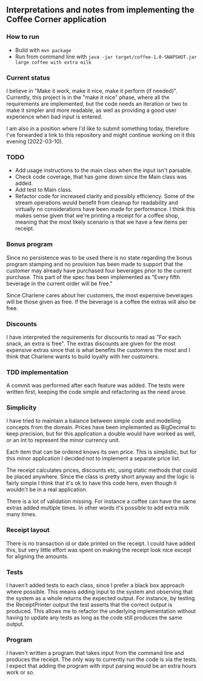 ## Interpretations and notes from implementing the Coffee Corner application

### How to run

- Build with `mvn package`
- Run from command line with `java -jar target/coffee-1.0-SNAPSHOT.jar large coffee with extra milk`

### Current status

I believe in "Make it work, make it nice, make it perform (if needed)". Currently, this project is in the "make it nice"
phase, where all the requirements are implemented, but the code needs an iteration or two to make it simpler and more
readable, as well as providing a good user experience when bad input is entered.

I am also in a position where I'd like to submit something today, therefore I've forwarded a link to this repository and
might continue working on it this evening (2022-03-10).

### TODO

- Add usage instructions to the main class when the input isn't parsable.
- Check code coverage, that has gone down since the Main class was added.
- Add test to Main class.
- Refactor code for increased clarity and possibly efficiency. Some of the stream operations would benefit from cleanup
  for readability and virtually no considerations have been made for performance. I think this makes sense given that
  we're printing a receipt for a coffee shop, meaning that the most likely scenario is that we have a few items per
  receipt.

### Bonus program

Since no persistence was to be used there is no state regarding the bonus program stamping and no provision has been
made to support that the customer may already have purchased four beverages prior to the current purchase. This part of
the spec has been implemented as
"Every fifth beverage in the current order will be free."

Since Charlene cares about her customers, the most expensive beverages will be those given as free. If the beverage is a
coffee the extras will also be free.

### Discounts

I have interpreted the requirements for discounts to read as "For each snack, an extra is free". The extras discounts
are given for the most expensive extras since that is what benefits the customers the most and I think that Charlene
wants to build loyalty with her customers.

### TDD implementation

A commit was performed after each feature was added. The tests were written first, keeping the code simple and
refactoring as the need arose.

### Simplicity

I have tried to maintain a balance between simple code and modelling concepts from the domain. Prices have been
implemented as BigDecimal to keep precision, but for this application a double would have worked as well, or an int to
represent the minor currency unit.

Each item that can be ordered knows its own price. This is simplistic, but for this minor application I decided not to
implement a separate price list.

The receipt calculates prices, discounts etc, using static methods that could be placed anywhere. Since the class is
pretty short anyway and the logic is fairly simple I think that it's ok to have this code here, even though it wouldn't
be in a real application.

There is a lot of validation missing. For instance a coffee can have the same extras added multiple times. In other
words it's possible to add extra milk many times.

### Receipt layout

There is no transaction id or date printed on the receipt. I could have added this, but very little effort was spent on
making the receipt look nice except for aligning the amounts.

### Tests

I haven't added tests to each class, since I prefer a black box approach where possible. This means adding input to the
system and observing that the system as a whole returns the expected output. For instance, by testing the ReceiptPrinter
output the test asserts that the correct output is produced. This allows me to refactor the underlying implementation
without having to update any tests as long as the code still produces the same output.

### Program

I haven't written a program that takes input from the command line and produces the receipt. The only way to currently
run the code is via the tests. I expect that adding the program with input parsing would be an extra hours work or so.
